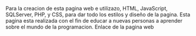 Para la creacion de esta pagina web e utilizazo, HTML, JavaScript, SQLServer, PHP, y CSS, para dar todo los estilos y diseño de la pagina.
Esta pagina esta realizada con el fin de educar a nuevas personas a aprender sobre el mundo de la programacion.
Enlace de la pagina web  
